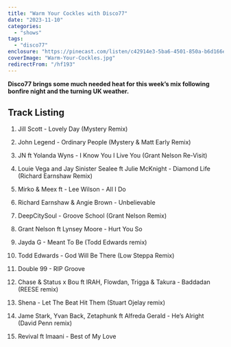 ```yaml
---
title: "Warm Your Cockles with Disco77"
date: "2023-11-10"
categories:
  - "shows"
tags:
  - "disco77"
enclosure: "https://pinecast.com/listen/c42914e3-5ba6-4501-850a-b6d166eb54c3.mp3 65727090 audio/mpeg "
coverImage: "Warm-Your-Cockles.jpg"
redirectFrom: "/hf193"
---
```


**Disco77 brings some much needed heat for this week’s mix following bonfire night and the turning UK weather.**

## Track Listing

1. Jill Scott - Lovely Day (Mystery Remix)

2. John Legend - Ordinary People (Mystery & Matt Early Remix)

3. JN ft Yolanda Wyns - I Know You I Live You (Grant Nelson Re-Visit)

4. Louie Vega and Jay Sinister Sealee ft Julie McKnight - Diamond Life (Richard Earnshaw Remix)

5. Mirko & Meex ft - Lee Wilson - All I Do

6. Richard Earnshaw & Angie Brown - Unbelievable

7. DeepCitySoul - Groove School (Grant Nelson Remix)

8. Grant Nelson ft Lynsey Moore - Hurt You So

9. Jayda G - Meant To Be (Todd Edwards remix)

10. Todd Edwards - God Will Be There (Low Steppa Remix)

11. Double 99 - RIP Groove

12. Chase & Status x Bou ft IRAH, Flowdan, Trigga & Takura - Baddadan (REESE remix)

13. Shena - Let The Beat Hit Them (Stuart Ojelay remix)

14. Jame Stark, Yvan Back, Zetaphunk ft Alfreda Gerald - He’s Alright (David Penn remix)

15. Revival ft Imaani - Best of My Love

